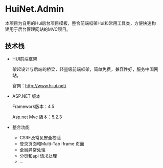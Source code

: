 # HuiNet.Admin
本项目为自用的Hui后台项目模板，整合前端框架Hui和常用工具类，方便快速构建用于后台管理网站的MVC项目。

## 技术栈

- HUI前端框架

  架起设计与后端的桥梁，轻量级前端框架，简单免费，兼容性好，服务中国网站。

  官网：http://www.h-ui.net/

- ASP.NET 版本

  Framework版本：4.5

  Asp.net Mvc 版本：5.2.3

- 整合功能

  - CSRF及常见安全校验
  - 登录页面和Multi-Tab Iframe 页面
  - 全局异常处理
  - 分页和api 请求处理
  - ...

  ​

